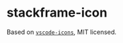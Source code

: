 # stackframe-icon
Based on [`vscode-icons`](https://github.com/vscode-icons/vscode-icons), MIT licensed.